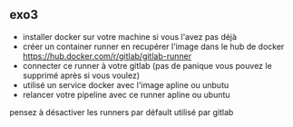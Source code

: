 ## exo3 

- installer docker sur votre machine si vous l'avez pas déjà   
- créer un  container runner en recupérer l'image dans le hub de docker https://hub.docker.com/r/gitlab/gitlab-runner
- connecter ce runner à votre gitlab (pas de panique vous pouvez le supprimé après si vous voulez)
- utilisé un service docker avec l'image apline ou unbutu
- relancer votre pipeline avec ce runner apline ou ubuntu 

pensez à désactiver les runners par défault utilisé par gitlab
